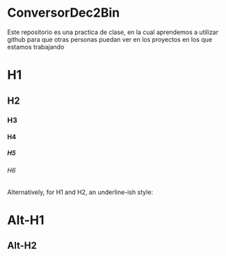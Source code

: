 # ConversorDec2Bin
Este repositorio es una practica de clase, en la cual aprendemos a utilizar github para que otras 
personas puedan ver en los proyectos en los que estamos trabajando
# H1
## H2
### H3
#### H4
##### H5
###### H6

Alternatively, for H1 and H2, an underline-ish style:

Alt-H1
======

Alt-H2
------

